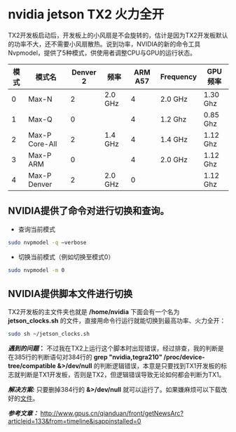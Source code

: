 # nvidia jetson TX2 火力全开
TX2开发板启动后，开发板上的小风扇是不会旋转的，估计是因为TX2开发板默认的功率不大，还不需要小风扇散热。说到功率，NVIDIA的新的命令工具Nvpmodel，提供了5种模式，供使用者调整CPU与GPU的运行状态。

| 模式     | 模式名 | Denver 2|频率|ARM A57|Frequency|GPU 频率|
| ---     | --- | --- | --- | --- | ---|---|
|0|Max-N    |2|2.0 GHz|4|2.0 GHz|1.30 Ghz|
|1|Max-Q|0  | |4|1.2 Ghz|0.85 Ghz|
|2|Max-P Core-All|2|1.4 GHz|4|1.4 GHz|1.12 Ghz|
|3|Max-P ARM|0| |4|2.0 GHz|1.12 Ghz
|4|Max-P Denver|2|2.0 GHz|0| |1.12 Ghz

## NVIDIA提供了命令对进行切换和查询。

* 查询当前模式
```sh
sudo nvpmodel -q –verbose
```
* 切换当前模式（例如切换至模式0）
```sh
sudo nvpmodel -m 0
```
## NVIDIA提供脚本文件进行切换

TX2开发板的主文件夹也就是 __/home/nvidia__ 下面会有一个名为 **jetson_clocks.sh** 的文件，直接用命令行运行就能切换到最高功率、火力全开：
```sh
sudo sh ~/jetson_clocks.sh
```
***遇到的问题*：** 不过我在TX2上运行这个脚本时出现错误，经过排查，我的判断是在385行的判断语句对384行的 **grep "nvidia,tegra210" /proc/device-tree/compatible &>/dev/null** 的判断逻辑错误，本意是只要找到TX1开发板的标志就判断是TX1开发板，否则是TX2，但逻辑错误导致无论如何都会判断为TX1。

***解决方案:*** 只要删掉384行的 **&>/dev/null** 就可以运行了。如果嫌麻烦可以下载改好的[文件](jetson_clocks.sh)。

***参考文章：*** http://www.gpus.cn/qianduan/front/getNewsArc?articleid=133&from=timeline&isappinstalled=0
